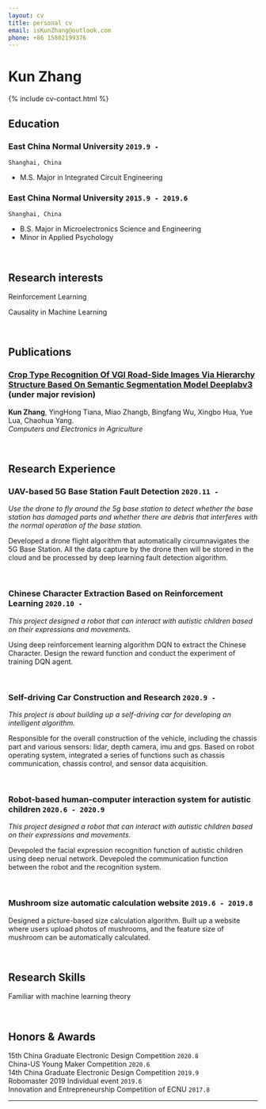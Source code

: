 ```yaml
---
layout: cv
title: personal cv
email: isKunZhang@outlook.com
phone: +86 15802199376
---
```

# Kun **Zhang**

<!--
include contact information from the front matter
Supported arguments:
    - homepage: url, text
    - phone
    - email
-->

{% include cv-contact.html %}

## Education

### **East China Normal University** `2019.9 -`

```
Shanghai, China 
```
- M.S. Major in Integrated Circuit Engineering


### **East China Normal University** `2015.9 - 2019.6`

```
Shanghai, China 
```

- B.S.  Major in Microelectronics Science and Engineering
- Minor in Applied Psychology
  
<br>

## Research interests

Reinforcement Learning

Causality in Machine Learning


<br>

## Publications

### [**Crop Type Recognition Of VGI Road-Side Images Via Hierarchy Structure Based On Semantic Segmentation Model Deeplabv3**](http://website-leadtopaper)  (under major revision)
**Kun Zhang**, YingHong Tiana, Miao Zhangb, Bingfang Wu, Xingbo Hua, Yue Lua, Chaohua Yang.<br> 
_Computers and Electronics in Agriculture_

<!-- 
[[PDF](http://penrose.ink/media/Penrose_SIGGRAPH2020.pdf)]
[[BibTeX]({{ page.homepage.url }}/assets/siggraph20-penrose.txt)]
[[www](http://penrose.ink/siggraph20.html)]
[[repo](https://github.com/penrose/penrose)]-->

<br>

## Research Experience

### **UAV-based 5G Base Station Fault Detection** `2020.11 -`

_Use the drone to fly around the 5g base station to detect whether the base station has damaged parts and whether there are debris that interferes with the normal operation of the base station._

Developed a drone flight algorithm that automatically circumnavigates the 5G Base Station. All the data capture by the drone then will be stored in the cloud and be processed by deep learning fault detection algorithm.

<br>

### **Chinese Character Extraction Based on Reinforcement Learning**  `2020.10 -`

_This project designed a robot that can interact with autistic children based on their expressions and movements._

Using deep reinforcement learning algorithm DQN to extract the Chinese Character. Design the reward function and conduct the experiment of training DQN agent.

<br>

### **Self-driving Car Construction and Research**  `2020.9 -`

_This project is about building up a self-driving car for developing an intelligent algorithm._

Responsible for the overall construction of the vehicle, including the chassis part and various sensors: lidar, depth camera, imu and gps. Based on robot operating system, integrated a series of functions such as chassis communication, chassis control, and sensor data acquisition.


<br>

### **Robot-based human-computer interaction system for autistic children** `2020.6 - 2020.9`

_This project designed a robot that can interact with autistic children based on their expressions and movements._

Devepoled the facial expression recognition function of autistic children using deep nerual network. Devepoled the communication function between the robot and the recognition system.


<br>

### **Mushroom size automatic calculation website**  `2019.6 - 2019.8`
Designed a picture-based size calculation algorithm. Built up a website where users upload photos of mushrooms, and the feature size of mushroom can be automatically calculated.


<br>



## Research Skills
Familiar with machine learning theory



<br>

## Honors & Awards

15th China Graduate Electronic Design Competition  `2020.8` <br>
China-US Young Maker Competition `2020.6` <br>
14th China Graduate Electronic Design Competition  `2019.9` <br>
Robomaster 2019 Individual event                   `2019.6` <br>
Innovation and Entrepreneurship Competition of ECNU  `2017.8` <br>

---



<!-- ### Footer

Last updated: May 2013 -->
